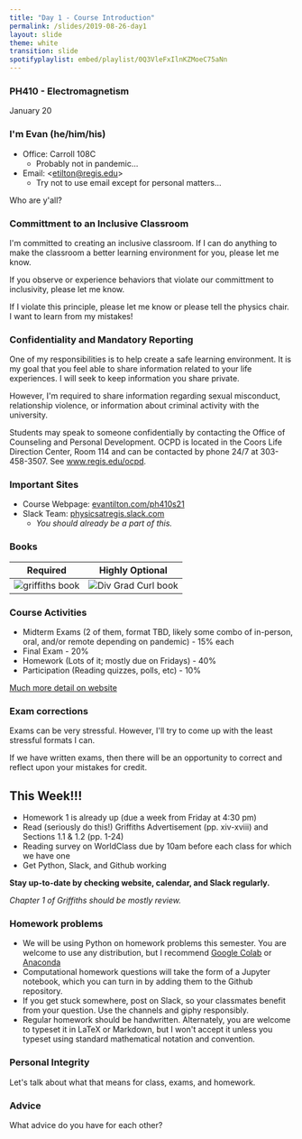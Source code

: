 ```yaml
---
title: "Day 1 - Course Introduction"
permalink: /slides/2019-08-26-day1
layout: slide
theme: white
transition: slide
spotifyplaylist: embed/playlist/0Q3VleFxIlnKZMoeC75aNn
---
```


<section data-markdown="">
	
### PH410 - Electromagnetism

January 20
<!--this doesn't work... {% include spotifyplaylist.html id=page.spotifyplaylist %}-->
</section>


<section data-markdown="">

### I'm Evan (he/him/his)

- Office: Carroll 108C
    - Probably not in pandemic...
- Email: &lt;etilton@regis.edu&gt;
    - Try not to use email except for personal matters...

Who are y'all?

</section>

<section data-markdown="">

### Committment to an Inclusive Classroom

I'm committed to creating an inclusive classroom.  If I can do anything to make the classroom a better learning environment for you, please let me know.

If you observe or experience behaviors that violate our committment to inclusivity, please let me know.

If I violate this principle, please let me know or please tell the physics chair. I want to learn from my mistakes!

</section>

<section data-markdown="">

### Confidentiality and Mandatory Reporting

One of my responsibilities is to help create a safe learning environment. It is my goal that you feel able to share information related to your life experiences. I will seek to keep information you share private.

However, I'm required to share information regarding sexual misconduct, relationship violence, or information about criminal activity with the university.

Students may speak to someone confidentially by contacting the Office of Counseling and Personal Development. OCPD is located in the Coors Life Direction Center, Room 114 and can be contacted by phone 24/7 at 303-458-3507. See www.regis.edu/ocpd.

</section>

<section data-markdown="">
	
### Important Sites

* Course Webpage: [evantilton.com/ph410s21](http://evantilton.com/ph410s21)
* Slack Team: [physicsatregis.slack.com](http://physicsatregis.slack.com)
  * *You should already be a part of this.*

</section>

<section data-markdown="">

### Books

| Required | Highly Optional |
| :---: | :---: |
| ![griffiths book](../images/griffiths.png "griffiths book") | ![Div Grad Curl book](../images/divgradcurl.jpg "Div Grad Curl book") |

</section>



<section data-markdown="">

### Course Activities
* Midterm Exams (2 of them, format TBD, likely some combo of in-person, oral, and/or remote depending on pandemic) - 15% each
* Final Exam  - 20%
* Homework (Lots of it; mostly due on Fridays) - 40%
* Participation (Reading quizzes, polls, etc) - 10%

[Much more detail on website](http://evantilton.com/ph410s21)

</section>


<section data-markdown="">
	
### Exam corrections

Exams can be very stressful. However, I'll try to come up with the least stressful formats I can.

If we have written exams, then there will be an opportunity to correct and reflect upon your mistakes for credit.
</section>

<section data-markdown="">

## This Week!!!

* Homework 1 is already up (due a week from Friday at 4:30 pm)
* Read (seriously do this!) Griffiths Advertisement (pp. xiv-xviii) and Sections 1.1 & 1.2 (pp. 1-24)
* Reading survey on WorldClass due by 10am before each class for which we have one
* Get Python, Slack, and Github working

**Stay up-to-date by checking website, calendar, and Slack regularly.**

*Chapter 1 of Griffiths should be mostly review.*

</section>

<section data-markdown="">

### Homework problems

* We will be using Python on homework problems this semester. You are welcome to use any distribution, but I recommend [Google Colab](https://colab.research.google.com) or [Anaconda](https://www.continuum.io/downloads)
* Computational homework questions will take the form of a Jupyter notebook, which you can turn in by adding them to the Github repository.
* If you get stuck somewhere, post on Slack, so your classmates benefit from your question. Use the channels and giphy responsibly.
* Regular homework should be handwritten. Alternately, you are welcome to typeset it in LaTeX or Markdown, but I won't accept it unless you typeset using standard mathematical notation and convention.

</section>

<section data-markdown="">
	
### Personal Integrity

Let's talk about what that means for class, exams, and homework.

</section>

<section data-markdown="">
	
### Advice 

What advice do you have for each other?

</section>

